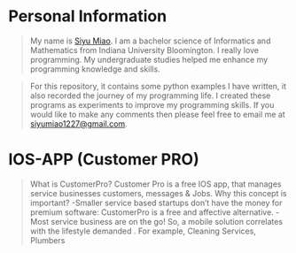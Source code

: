 # Personal Information
>My name is [Siyu Miao](https://www.linkedin.com/in/siyumiao93/). I am a bachelor science of Informatics and Mathematics from Indiana University Bloomington. I really love programming. My undergraduate studies helped me enhance my programming knowledge and skills. 

>For this repository, it contains some python examples I have written, it also recorded the journey of my programming life. I created these programs as experiments to improve my programming skills. If you would like to make any comments then please feel free to email me at siyumiao1227@gmail.com.
# IOS-APP (Customer PRO)
>What is CustomerPro?
Customer Pro is a free IOS app, that manages service businesses customers, messages & Jobs.
>Why this concept is important?
-Smaller service based startups don’t have the money for premium software: CustomerPro is a free and affective alternative. 
-Most service business are on the go! So, a mobile solution correlates with the lifestyle demanded . For example, Cleaning Services, Plumbers 
